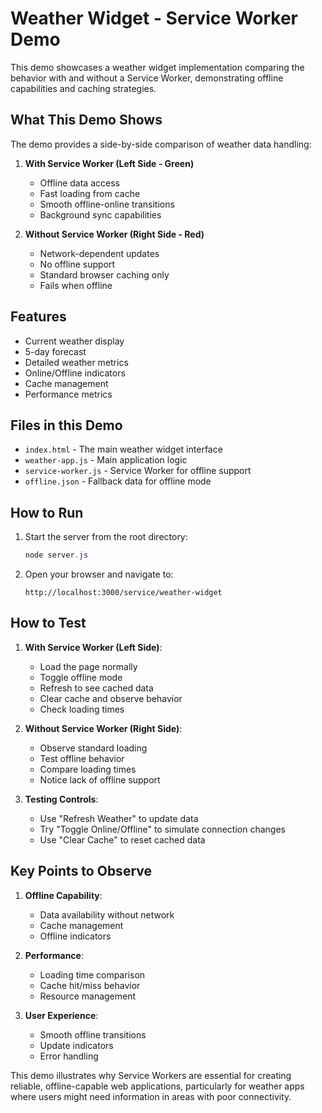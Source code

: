 # Weather Widget - Service Worker Demo

This demo showcases a weather widget implementation comparing the behavior with and without a Service Worker, demonstrating offline capabilities and caching strategies.

## What This Demo Shows

The demo provides a side-by-side comparison of weather data handling:

1. **With Service Worker (Left Side - Green)**
   - Offline data access
   - Fast loading from cache
   - Smooth offline-online transitions
   - Background sync capabilities

2. **Without Service Worker (Right Side - Red)**
   - Network-dependent updates
   - No offline support
   - Standard browser caching only
   - Fails when offline

## Features

- Current weather display
- 5-day forecast
- Detailed weather metrics
- Online/Offline indicators
- Cache management
- Performance metrics

## Files in this Demo

- `index.html` - The main weather widget interface
- `weather-app.js` - Main application logic
- `service-worker.js` - Service Worker for offline support
- `offline.json` - Fallback data for offline mode

## How to Run

1. Start the server from the root directory:
   ```powershell
   node server.js
   ```

2. Open your browser and navigate to:
   ```
   http://localhost:3000/service/weather-widget
   ```

## How to Test

1. **With Service Worker (Left Side)**:
   - Load the page normally
   - Toggle offline mode
   - Refresh to see cached data
   - Clear cache and observe behavior
   - Check loading times

2. **Without Service Worker (Right Side)**:
   - Observe standard loading
   - Test offline behavior
   - Compare loading times
   - Notice lack of offline support

3. **Testing Controls**:
   - Use "Refresh Weather" to update data
   - Try "Toggle Online/Offline" to simulate connection changes
   - Use "Clear Cache" to reset cached data

## Key Points to Observe

1. **Offline Capability**:
   - Data availability without network
   - Cache management
   - Offline indicators

2. **Performance**:
   - Loading time comparison
   - Cache hit/miss behavior
   - Resource management

3. **User Experience**:
   - Smooth offline transitions
   - Update indicators
   - Error handling

This demo illustrates why Service Workers are essential for creating reliable, offline-capable web applications, particularly for weather apps where users might need information in areas with poor connectivity.
